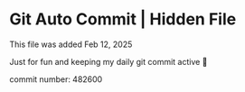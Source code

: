 # Git Auto Commit | Hidden File

This file was added Feb 12, 2025

Just for fun and keeping my daily git commit active 🤪

commit number: 482600
